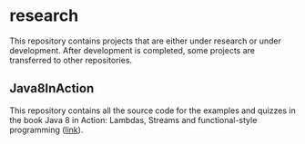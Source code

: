 # research

This repository contains projects that are either under research or under development. After development is completed, some projects are transferred to other repositories.

## Java8InAction
This repository contains all the source code for the examples and quizzes in the book Java 8 in Action: Lambdas, Streams and functional-style programming ([link](https://github.com/vsushko/research/tree/master/Java8InAction)).

